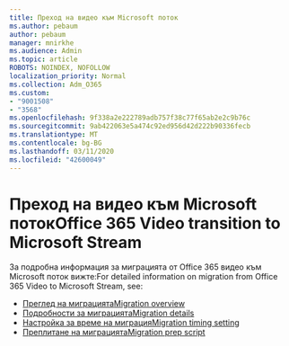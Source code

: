 ```yaml
---
title: Преход на видео към Microsoft поток
ms.author: pebaum
author: pebaum
manager: mnirkhe
ms.audience: Admin
ms.topic: article
ROBOTS: NOINDEX, NOFOLLOW
localization_priority: Normal
ms.collection: Adm_O365
ms.custom:
- "9001508"
- "3568"
ms.openlocfilehash: 9f338a2e222789adb757f38c77f65ab2e2c9b76c
ms.sourcegitcommit: 9ab422063e5a474c92ed956d42d222b90336fecb
ms.translationtype: MT
ms.contentlocale: bg-BG
ms.lasthandoff: 03/11/2020
ms.locfileid: "42600049"
---
```

# <a name="office-365-video-transition-to-microsoft-stream"></a><span data-ttu-id="c352d-102">Преход на видео към Microsoft поток</span><span class="sxs-lookup"><span data-stu-id="c352d-102">Office 365 Video transition to Microsoft Stream</span></span>

<span data-ttu-id="c352d-103">За подробна информация за миграцията от Office 365 видео към Microsoft поток вижте:</span><span class="sxs-lookup"><span data-stu-id="c352d-103">For detailed information on migration from Office 365 Video to Microsoft Stream, see:</span></span>

- [<span data-ttu-id="c352d-104">Преглед на миграцията</span><span class="sxs-lookup"><span data-stu-id="c352d-104">Migration overview</span></span>](https://docs.microsoft.com/stream/migrate-from-office-365)
- [<span data-ttu-id="c352d-105">Подробности за миграцията</span><span class="sxs-lookup"><span data-stu-id="c352d-105">Migration details</span></span>](https://docs.microsoft.com/stream/migration-experience)
- [<span data-ttu-id="c352d-106">Настройка за време на миграция</span><span class="sxs-lookup"><span data-stu-id="c352d-106">Migration timing setting</span></span>](https://docs.microsoft.com/stream/migration-o365video-timing-setting)
- [<span data-ttu-id="c352d-107">Преплитане на миграцията</span><span class="sxs-lookup"><span data-stu-id="c352d-107">Migration prep script</span></span>](https://docs.microsoft.com/stream/migration-o365video-prep)
